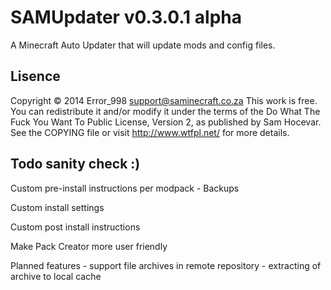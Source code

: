 SAMUpdater v0.3.0.1 alpha
=========================

A Minecraft Auto Updater that will update mods and config files.


Lisence
-------
Copyright © 2014 Error_998 <support@saminecraft.co.za>
This work is free. You can redistribute it and/or modify it under the
terms of the Do What The Fuck You Want To Public License, Version 2,
as published by Sam Hocevar. See the COPYING file or visit
http://www.wtfpl.net/ for more details.


Todo sanity check :)
---------------------
Custom pre-install instructions per modpack - Backups

Custom install settings
											
Custom post install instructions

Make Pack Creator more user friendly

Planned features - support file archives in remote repository
				 - extracting of archive to local cache
